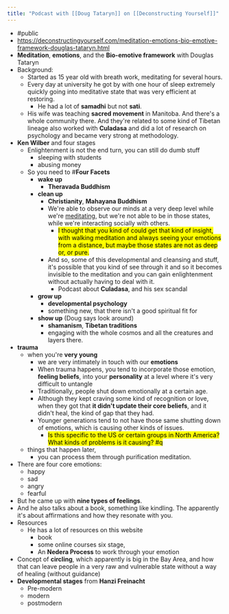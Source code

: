 ```yaml
---
title: "Podcast with [[Doug Tataryn]] on [[Deconstructing Yourself]]"
---
```


- <a id='hB9eSPWD5'/>#public
- <a id='3G1o4Gh-2'/>https://deconstructingyourself.com/meditation-emotions-bio-emotive-framework-douglas-tataryn.html
- <a id='DBB_SPZ0q'/>**Meditation**, **emotions**, and the **Bio-emotive framework** with Douglas Tataryn
- <a id='BPVepQjI6'/>Background:
    - <a id='_1ocbbNxp'/>Started as 15 year old with breath work, meditating for several hours.
    - <a id='n84-h2q6K'/>Every day at university he got by with one hour of sleep extremely quickly going into meditative state that was very efficient at restoring.
        - <a id='_W5esYy-y'/>He had a lot of **samadhi** but not **sati**.
    - <a id='-62Q3BL1W'/>His wife was teaching **sacred movement** in Manitoba. And there's a whole community there. And they're related to some kind of Tibetan lineage also worked with **Culadasa** and did a lot of research on psychology and became very strong at methodology.
- <a id='19DWjXiF1'/>**Ken Wilber** and four stages
    - <a id='k0hGc2gJ-'/>Enlightenment is not the end turn, you can still do dumb stuff
        - <a id='mxT5VXOBj'/>sleeping with students
        - <a id='GlOxjgGv4'/>abusing money
    - <a id='fyCQDKhOz'/>So you need to #**Four Facets**
        - <a id='rkCcgiaQd'/>**wake up**
            - <a id='y-Om9TUBO'/>**Theravada Buddhism**
        - <a id='XBPhvQShZ'/>**clean up**
            - <a id='t03OcB69Z'/>**Christianity**, **Mahayana Buddhism**
            - <a id='HjMEvsi7b'/>We're able to observe our minds at a very deep level while we're [meditating](**Meditation**), but we're not able to be in those states, while we're interacting socially with others.
                - <a id='6K6wZHgTb'/>&#8203;<mark>I thought that you kind of could get that kind of insight, with walking meditation and always seeing your emotions from a distance, but maybe those states are not as deep or, or pure. </mark>
            - <a id='vvL5yMRog'/>And so, some of this developmental and cleansing and stuff, it's possible that you kind of see through it and so it becomes invisible to the meditation and you can gain enlightenment without actually having to deal with it.
                - <a id='54qJOwYyb'/>Podcast about **Culadasa**, and his sex scandal
        - <a id='m2BaULMTV'/>**grow up**
            - <a id='Mbgx9I9YU'/>**developmental psychology**
            - <a id='zbCEX9OZd'/>something new, that there isn't a good spiritual fit for
        - <a id='7ocrDJNKd'/>**show up** (Doug says look around)
            - <a id='MX1J7MEKp'/>**shamanism**, **Tibetan traditions**
            - <a id='JZP9c2JR0'/>engaging with the whole cosmos and all the creatures and layers there.
- <a id='KHPDC2BIk'/>**trauma**
    - <a id='ULRHy7u2r'/>when you're **very young**
        - <a id='8tCMBFc2y'/>we are very intimately in touch with our **emotions**
        - <a id='5A28Objc2'/>When trauma happens, you tend to incorporate those emotion, **feeling beliefs**, into your **personality** at a level where it's very difficult to untangle
        - <a id='IYvelmqEu'/>Traditionally, people shut down emotionally at a certain age.
        - <a id='cczGKA2o2'/>Although they kept craving some kind of recognition or love, when they got that **it didn't update their core beliefs**, and it didn't heal, the kind of gap that they had.
        - <a id='LSqCODy-m'/>Younger generations tend to not have those same shutting down of emotions, which is causing other kinds of issues.
            - <a id='EiBPUWtIe'/>&#8203;<mark>Is this specific to the US or certain groups in North America? What kinds of problems is it causing? #q</mark>
    - <a id='TuUh6csUQ'/>things that happen later,
        - <a id='XKffi0wID'/>you can process them through purification meditation.
- <a id='HyGYvOO5P'/>There are four core emotions:
    - <a id='ziVEDQQNr'/>happy
    - <a id='WGPJfSL5m'/>sad
    - <a id='cndhWnoFl'/>angry
    - <a id='ZLgMbBD6l'/>fearful
- <a id='4RHVZguwv'/>But he came up with **nine types of feelings**.
- <a id='oz5NBnBcN'/>And he also talks about a book, something like kindling. The apparently it's about affirmations and how they resonate with you.
- <a id='cNXzIagiq'/>Resources
    - <a id='CebJa0PgE'/>He has a lot of resources on this website
        - <a id='mrK24Ox1M'/>book
        - <a id='Br4iC-k4i'/>some online courses six stage,
        - <a id='NGg0IkPot'/>An **Nedera Process** to work through your emotion
- <a id='-k97O5snH'/>Concept of **circling**, which apparently is big in the Bay Area, and how that can leave people in a very raw and vulnerable state without a way of healing (without guidance)
- <a id='Z9BV7p65X'/>**Developmental stages** from **Hanzi Freinacht**
    - <a id='ygSk5KQEK'/>Pre-modern
    - <a id='vSVEmxMWx'/>modern
    - <a id='4MVsAdZz0'/>postmodern
